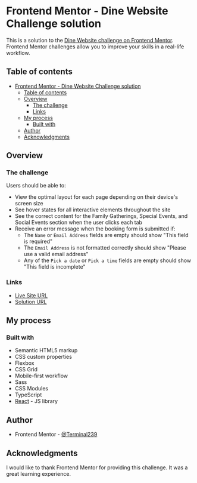 # Frontend Mentor - Dine Website Challenge solution

This is a solution to the [Dine Website challenge on Frontend Mentor](https://www.frontendmentor.io/challenges/dine-website-JfAC8nN8W). Frontend Mentor challenges allow you to improve your skills in a real-life workflow.

## Table of contents

- [Frontend Mentor - Dine Website Challenge solution](#frontend-mentor---dine-website-challenge-solution)
  - [Table of contents](#table-of-contents)
  - [Overview](#overview)
    - [The challenge](#the-challenge)
    - [Links](#links)
  - [My process](#my-process)
    - [Built with](#built-with)
  - [Author](#author)
  - [Acknowledgments](#acknowledgments)

## Overview

### The challenge

Users should be able to:

- View the optimal layout for each page depending on their device's screen size
- See hover states for all interactive elements throughout the site
- See the correct content for the Family Gatherings, Special Events, and Social Events section when the user clicks each tab
- Receive an error message when the booking form is submitted if:
  - The `Name` or `Email Address` fields are empty should show "This field is required"
  - The `Email Address` is not formatted correctly should show "Please use a valid email address"
  - Any of the `Pick a date` or `Pick a time` fields are empty should show "This field is incomplete"

### Links

- [Live Site URL](https://dine-restaurant-page.netlify.app/)
- [Solution URL](https://github.com/Terminal239/FrontEndMentor-Challenges/tree/master/dine-restaurant)

## My process

### Built with

- Semantic HTML5 markup
- CSS custom properties
- Flexbox
- CSS Grid
- Mobile-first workflow
- Sass
- CSS Modules
- TypeScript
- [React](https://reactjs.org/) - JS library

## Author

- Frontend Mentor - [@Terminal239](https://www.frontendmentor.io/profile/Terminal239)

## Acknowledgments

I would like to thank Frontend Mentor for providing this challenge. It was a great learning experience.
